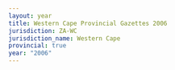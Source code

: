 ```yaml
---
layout: year
title: Western Cape Provincial Gazettes 2006
jurisdiction: ZA-WC
jurisdiction_name: Western Cape
provincial: true
year: "2006"
---
```

